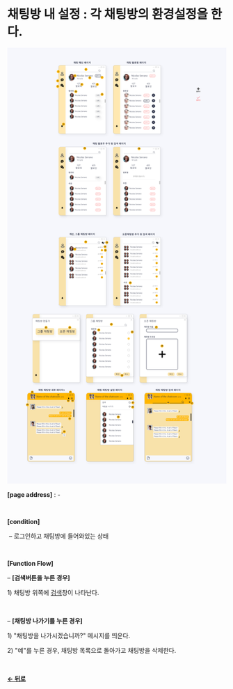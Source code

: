 # 채팅방 내 설정 : 각 채팅방의 환경설정을 한다.

![tempImage](/docs/image/Chat.png)

**[page address]** : -

<br/>

**[condition]**

&nbsp;&ndash; 로그인하고 채팅방에 들어와있는 상태

<br/>

**[Function Flow]**

&ndash; **[검색버튼을 누른 경우]**

1\) 채팅방 위쪽에 [검색](/docs/GNB/Chat/InnerSearch.md)창이 나타난다.

<br/>

&ndash; **[채팅방 나가기를 누른 경우]**

1\) "채팅방을 나가시겠습니까?" 메시지를 띄운다.

2\) "예"를 누른 경우, 채팅방 목록으로 돌아가고 채팅방을 삭제한다.

<br/>

[**← 뒤로**](/docs/GNB/Chat/Main.md)